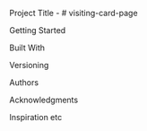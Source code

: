 
Project Title -  # visiting-card-page


Getting Started



Built With


Versioning


Authors


Acknowledgments

Inspiration
etc
